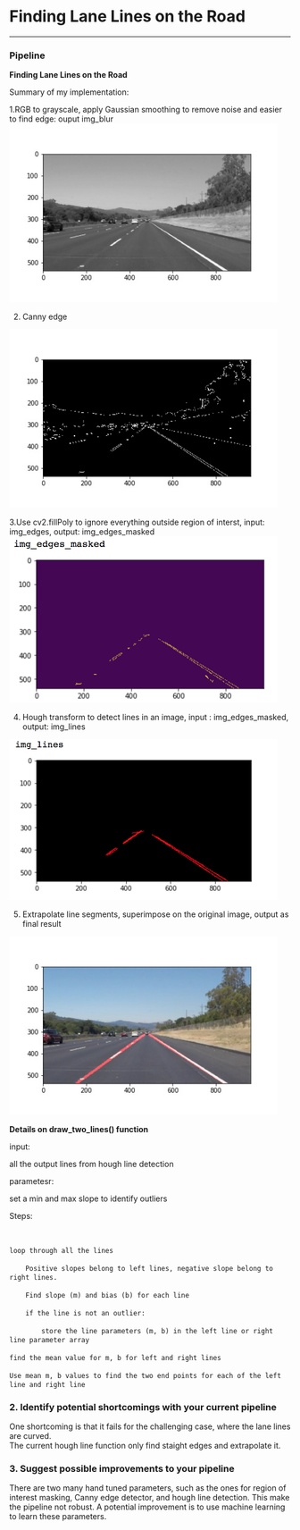# **Finding Lane Lines on the Road** 

---

### Pipeline


**Finding Lane Lines on the Road**

Summary of my implementation:

1.RGB to grayscale, apply Gaussian smoothing to remove noise and easier to find edge: ouput img_blur
<img src="./result_images/gray_scale.jpg" width="480" />

2. Canny edge
<img src="./result_images/canny_edge.jpg" width="480" />

3.Use cv2.fillPoly to ignore everything outside region of interst, input: img_edges, output: img_edges_masked
<img src="./result_images/region_mask.jpg" width="480" />

4. Hough transform to detect lines in an image, input : img_edges_masked, output: img_lines
<img src="./result_images/hough_all_lines.jpg" width="480" />

5. Extrapolate line segments, superimpose on the original image, output as final result
<img src="./result_images/hough_lines.jpg" width="480" />


**Details on draw_two_lines() function**

input: 

all the output lines from hough line detection

parametesr:

set a min and max slope to identify outliers 

Steps:

&nbsp;

    loop through all the lines 
    
        Positive slopes belong to left lines, negative slope belong to right lines.

        Find slope (m) and bias (b) for each line
    
        if the line is not an outlier:
    
            store the line parameters (m, b) in the left line or right line parameter array 
        
    find the mean value for m, b for left and right lines 

    Use mean m, b values to find the two end points for each of the left line and right line



### 2. Identify potential shortcomings with your current pipeline

One shortcoming is that it fails for the challenging case, where the lane lines are curved.  
The current hough line function only find staight edges and extrapolate it. 

### 3. Suggest possible improvements to your pipeline

There are two many hand tuned parameters, such as the ones for region of interest masking, Canny edge detector, and hough line detection. This make the pipeline not robust. A potential improvement is to use machine learning to learn these parameters.
